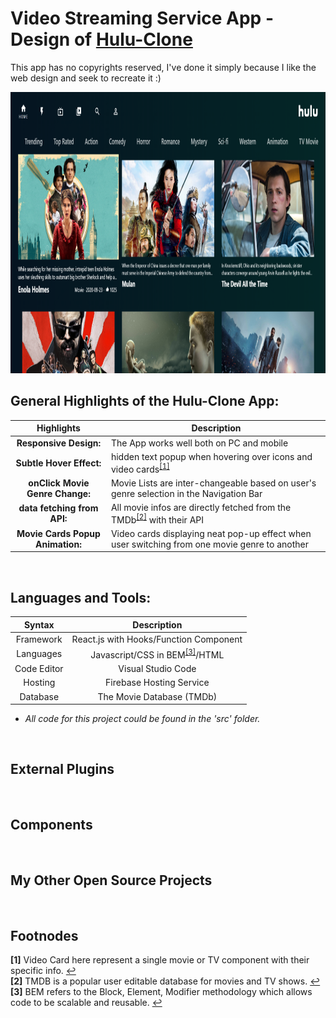 

# Video Streaming Service App - Design of [Hulu-Clone](https://hulu-clone-ca4f1.web.app/)
 This app has no copyrights reserved, I've done it simply because I like the web design and seek to recreate it :)

<img src="Hulu-Profile.PNG" height = "450px" width="1200px" />


</br>

## General Highlights of the Hulu-Clone App:
    
   |    Highlights                    |                         Description                                                                   |
   | :------------------------------: | ----------------------------------------------------------------------------------------------------- |  
   | **Responsive Design:**           | The App works well both on PC and mobile                                                              |
   | **Subtle Hover Effect:**         | hidden text popup when hovering over icons and video cards<sup id="footnode_1">[[1]](#fn_1)</sup>       |
   | **onClick Movie Genre Change:**  | Movie Lists are inter-changeable based on user's genre selection in the Navigation Bar                |
   | **data fetching from API:**      | All movie infos are directly fetched from the TMDb<sup id="footnode_2">[[2]](#fn_2)</sup> with their API|
   | **Movie Cards Popup Animation:** | Video cards displaying neat pop-up effect when user switching from one movie genre to another         |   
</br>



## Languages and Tools:

   |    Syntax   |                         Description                              |
   | :---------: | :--------------------------------------------------------------: |  
   | Framework   | React.js with Hooks/Function Component                           |
   | Languages   | Javascript/CSS in BEM<sup id="footnode_3">[[3]](#fn_3)</sup>/HTML|
   | Code Editor | Visual Studio Code                                               |
   | Hosting     | Firebase Hosting Service                                         |
   | Database    | The Movie Database (TMDb)                                        |

- *All code for this project could be found in the 'src' folder.*

</br>




## External Plugins 
</br>



## Components
</br>



## My Other Open Source Projects
</br>



## Footnodes

<b id="fn_1">[1]</b> Video Card here represent a single movie or TV component with their specific info. [↩](#footnode_1) </br>
<b id="fn_2">[2]</b> TMDB is a popular user editable database for movies and TV shows. [↩](#footnode_2) </br>
<b id="fn_3">[3]</b> BEM refers to the Block, Element, Modifier methodology which allows code to be scalable and reusable. [↩](#footnode_3) </br>




